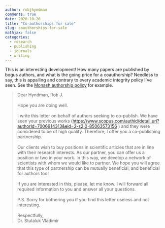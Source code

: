 ```yaml
---
author: robjhyndman
comments: true
date: 2020-10-20
title: "Co-authorships for sale"
slug: coauthorships-for-sale
mathjax: false
categories:
  - research
  - publishing
  - journals
  - writing
---
```


This is an interesting development! How many papers are published by bogus authors, and what is the going price for a coauthorship? Needless to say, this is appalling and contrary to every academic integrity policy I've seen. See the [Monash authorship policy](https://robjhyndman.com/hyndsight/authorship/) for example.

> Dear Hyndman, Rob J.<br><br>
> Hope you are doing well.<br><br>
> I write this letter on behalf of authors seeking to co-publish. We have seen your previous works (https://www.scopus.com/authid/detail.uri?authorId=7006914313&eid=2-s2.0-85063573156
) and they were considered to be of high quality. Therefore, I offer you a co-publishing partnership.<br><br>
> Our clients wish to buy positions in scientific articles that are in line with their research interests. As our partner, you can offer us a position or two in your work. 
> In this way, we develop a network of scientists with whom we would like to partner.
> We hope you will agree that this type of partnership can be mutually beneficial, and beneficial for authors too!<br><br>
> If you are interested in this, please, let me know. I will forward all required information to you and answer all your questions.<br><br>
> P.S. Sorry for bothering you if you find this letter useless and not interesting.<br><br>
> Respectfully,<br>
> Dr. Stutaluk Vladimir

